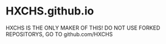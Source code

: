 # HXCHS.github.io

HXCHS IS THE ONLY MAKER OF THIS! DO NOT USE FORKED REPOSITORYS, GO TO github.com/HXCHS
